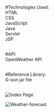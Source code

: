 #Technologies Used:<br>
HTML<br>
CSS<br>
JavaScript<br>
Java<br>
Servlet<br>
JSP<br><br>

#API:<br>
OpenWeather API<br><br>

#Reference Library:<br>
G-son jar file<br><br>

![Index Page](https://github.com/shyamk5/Weather_App/assets/65010740/975bd0db-2dc6-4c3e-9387-3cd0c755a4ea)

![Weather-forecast](https://github.com/shyamk5/Weather_App/assets/65010740/012c7559-0450-44d4-9878-9f1b9a665c60)
